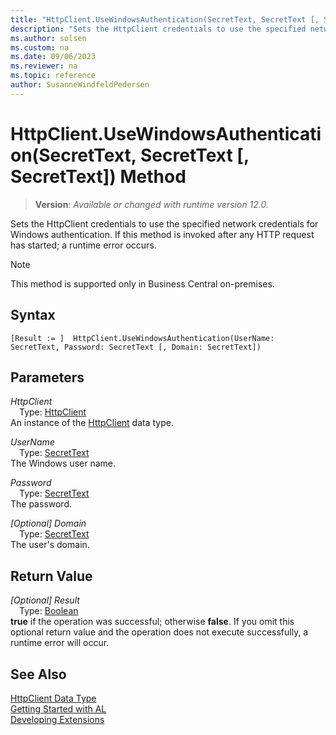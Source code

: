 ```yaml
---
title: "HttpClient.UseWindowsAuthentication(SecretText, SecretText [, SecretText]) Method"
description: "Sets the HttpClient credentials to use the specified network credentials for Windows authentication."
ms.author: solsen
ms.custom: na
ms.date: 09/06/2023
ms.reviewer: na
ms.topic: reference
author: SusanneWindfeldPedersen
---
```

[//]: # (START>DO_NOT_EDIT)
[//]: # (IMPORTANT:Do not edit any of the content between here and the END>DO_NOT_EDIT.)
[//]: # (Any modifications should be made in the .xml files in the ModernDev repo.)
# HttpClient.UseWindowsAuthentication(SecretText, SecretText [, SecretText]) Method
> **Version**: _Available or changed with runtime version 12.0._

Sets the HttpClient credentials to use the specified network credentials for Windows authentication. If this method is invoked after any HTTP request has started; a runtime error occurs.

> [!NOTE]
> This method is supported only in Business Central on-premises.

## Syntax
```AL
[Result := ]  HttpClient.UseWindowsAuthentication(UserName: SecretText, Password: SecretText [, Domain: SecretText])
```
## Parameters
*HttpClient*  
&emsp;Type: [HttpClient](httpclient-data-type.md)  
An instance of the [HttpClient](httpclient-data-type.md) data type.  

*UserName*  
&emsp;Type: [SecretText](../secrettext/secrettext-data-type.md)  
The Windows user name.  

*Password*  
&emsp;Type: [SecretText](../secrettext/secrettext-data-type.md)  
The password.  

*[Optional] Domain*  
&emsp;Type: [SecretText](../secrettext/secrettext-data-type.md)  
The user's domain.  


## Return Value
*[Optional] Result*  
&emsp;Type: [Boolean](../boolean/boolean-data-type.md)  
**true** if the operation was successful; otherwise **false**.   If you omit this optional return value and the operation does not execute successfully, a runtime error will occur.  


[//]: # (IMPORTANT: END>DO_NOT_EDIT)
## See Also
[HttpClient Data Type](httpclient-data-type.md)  
[Getting Started with AL](../../devenv-get-started.md)  
[Developing Extensions](../../devenv-dev-overview.md)